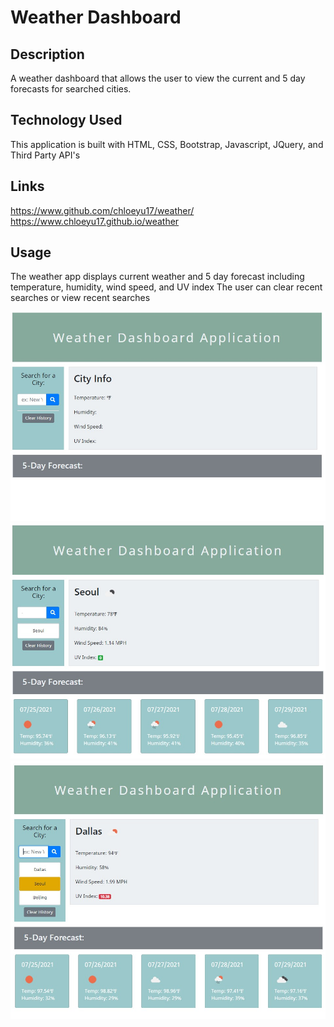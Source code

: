 # Weather Dashboard

## Description
A weather dashboard that allows the user to view the current and 5 day forecasts for searched cities.  

## Technology Used
This application is built with HTML, CSS, Bootstrap, Javascript, JQuery, and Third Party API's

## Links
https://www.github.com/chloeyu17/weather/
https://www.chloeyu17.github.io/weather

## Usage
The weather app displays current weather and 5 day forecast including temperature, humidity, wind speed, and UV index
The user can clear recent searches or view recent searches

![Screenshot](./imgs/Screenshot3.jpg)
![Screenshot](./imgs/Screenshot1.jpg)
![Screenshot](./imgs/Screenshot2.jpg)
